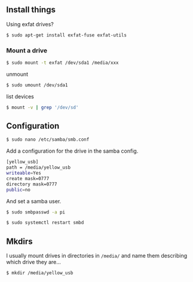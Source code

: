 ## Install things

Using exfat drives?

```sh
$ sudo apt-get install exfat-fuse exfat-utils
```

### Mount a drive

```sh
$ sudo mount -t exfat /dev/sda1 /media/xxx
```

unmount

```sh
$ sudo umount /dev/sda1 
```

list devices

```sh
$ mount -v | grep '/dev/sd'
```

## Configuration

```sh
$ sudo nano /etc/samba/smb.conf
```

Add a configuration for the drive in the samba config.

```sh
[yellow_usb]
path = /media/yellow_usb
writeable=Yes
create mask=0777
directory mask=0777
public=no
```

And set a samba user.

```sh
$ sudo smbpasswd -a pi
```

```sh
$ sudo systemctl restart smbd
```


## Mkdirs

I usually mount drives in directories in `/media/` and name them describing which drive they are...

```
$ mkdir /media/yellow_usb
```

